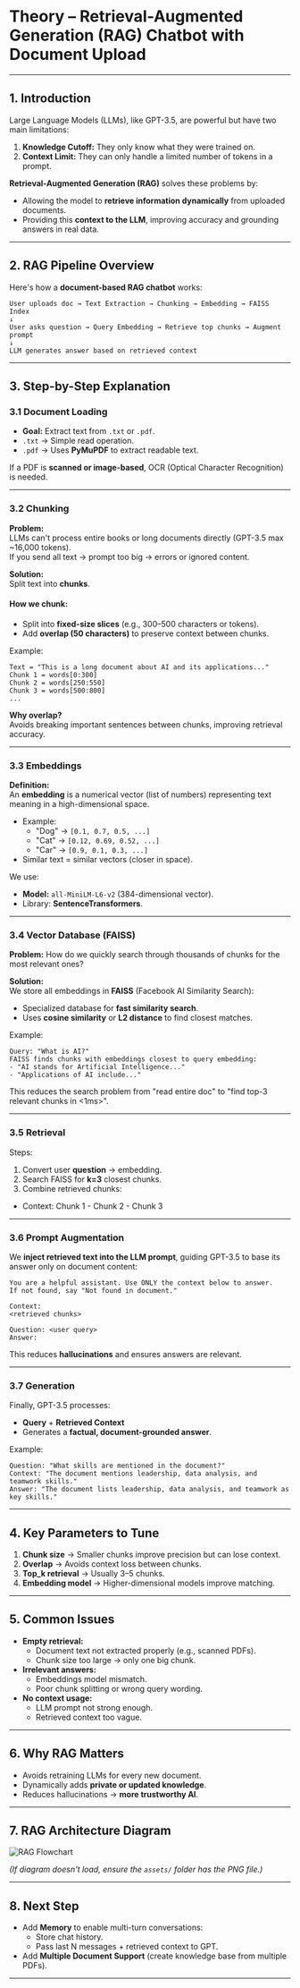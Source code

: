 #  Theory – Retrieval-Augmented Generation (RAG) Chatbot with Document Upload

---

##  1. Introduction

Large Language Models (LLMs), like GPT-3.5, are powerful but have two main limitations:
1. **Knowledge Cutoff:** They only know what they were trained on.
2. **Context Limit:** They can only handle a limited number of tokens in a prompt.

**Retrieval-Augmented Generation (RAG)** solves these problems by:
- Allowing the model to **retrieve information dynamically** from uploaded documents.
- Providing this **context to the LLM**, improving accuracy and grounding answers in real data.

---

##  2. RAG Pipeline Overview

Here's how a **document-based RAG chatbot** works:
```
User uploads doc → Text Extraction → Chunking → Embedding → FAISS Index
↓
User asks question → Query Embedding → Retrieve top chunks → Augment prompt
↓
LLM generates answer based on retrieved context
```

---

##  3. Step-by-Step Explanation

### 3.1 Document Loading
- **Goal:** Extract text from `.txt` or `.pdf`.
- `.txt` → Simple read operation.
- `.pdf` → Uses **PyMuPDF** to extract readable text.

If a PDF is **scanned or image-based**, OCR (Optical Character Recognition) is needed.

---

### 3.2 Chunking

**Problem:**  
LLMs can't process entire books or long documents directly (GPT-3.5 max ~16,000 tokens).  
If you send all text → prompt too big → errors or ignored content.

**Solution:**  
Split text into **chunks**.

####  How we chunk:
- Split into **fixed-size slices** (e.g., 300–500 characters or tokens).
- Add **overlap (50 characters)** to preserve context between chunks.

Example:
```
Text = "This is a long document about AI and its applications..."
Chunk 1 = words[0:300]
Chunk 2 = words[250:550]
Chunk 3 = words[500:800]
...
```
**Why overlap?**  
Avoids breaking important sentences between chunks, improving retrieval accuracy.

---

### 3.3 Embeddings

**Definition:**  
An **embedding** is a numerical vector (list of numbers) representing text meaning in a high-dimensional space.

- Example:
    - "Dog" → `[0.1, 0.7, 0.5, ...]`
    - "Cat" → `[0.12, 0.69, 0.52, ...]`
    - "Car" → `[0.9, 0.1, 0.3, ...]`
- Similar text = similar vectors (closer in space).

We use:
- **Model:** `all-MiniLM-L6-v2` (384-dimensional vector).
- Library: **SentenceTransformers**.

---

### 3.4 Vector Database (FAISS)

**Problem:** How do we quickly search through thousands of chunks for the most relevant ones?

**Solution:**  
We store all embeddings in **FAISS** (Facebook AI Similarity Search):
- Specialized database for **fast similarity search**.
- Uses **cosine similarity** or **L2 distance** to find closest matches.

Example:
```
Query: "What is AI?"
FAISS finds chunks with embeddings closest to query embedding:
- "AI stands for Artificial Intelligence..."
- "Applications of AI include..."
```

This reduces the search problem from "read entire doc" to "find top-3 relevant chunks in <1ms>".

---

### 3.5 Retrieval

Steps:
1. Convert user **question** → embedding.
2. Search FAISS for **k=3** closest chunks.
3. Combine retrieved chunks: 
- Context: Chunk 1 - Chunk 2 - Chunk 3

---

### 3.6 Prompt Augmentation

We **inject retrieved text into the LLM prompt**, guiding GPT-3.5 to base its answer only on document content:
```
You are a helpful assistant. Use ONLY the context below to answer.
If not found, say "Not found in document."

Context:
<retrieved chunks>

Question: <user query>
Answer:
```
This reduces **hallucinations** and ensures answers are relevant.

---

### 3.7 Generation

Finally, GPT-3.5 processes:
- **Query** + **Retrieved Context**
- Generates a **factual, document-grounded answer**.

Example:
```
Question: "What skills are mentioned in the document?"
Context: "The document mentions leadership, data analysis, and teamwork skills."
Answer: "The document lists leadership, data analysis, and teamwork as key skills."
```
---

##  4. Key Parameters to Tune

1. **Chunk size** → Smaller chunks improve precision but can lose context.
2. **Overlap** → Avoids context loss between chunks.
3. **Top_k retrieval** → Usually 3–5 chunks.
4. **Embedding model** → Higher-dimensional models improve matching.

---

##  5. Common Issues

- **Empty retrieval:**  
    - Document text not extracted properly (e.g., scanned PDFs).  
    - Chunk size too large → only one big chunk.
- **Irrelevant answers:**  
    - Embeddings model mismatch.  
    - Poor chunk splitting or wrong query wording.
- **No context usage:**  
    - LLM prompt not strong enough.  
    - Retrieved context too vague.

---

##  6. Why RAG Matters

- Avoids retraining LLMs for every new document.
- Dynamically adds **private or updated knowledge**.
- Reduces hallucinations → **more trustworthy AI**.

---

## 7. RAG Architecture Diagram

![RAG Flowchart](assets/rag_upload_diagram.png)

*(If diagram doesn't load, ensure the `assets/` folder has the PNG file.)*

---

##  8. Next Step

- Add **Memory** to enable multi-turn conversations:
  - Store chat history.
  - Pass last N messages + retrieved context to GPT.
- Add **Multiple Document Support** (create knowledge base from multiple PDFs).

---